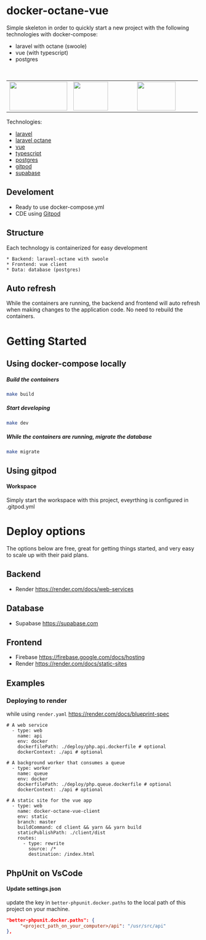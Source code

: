 # docker-octane-vue

Simple skeleton in order to quickly start a new project with the following technologies with docker-compose:

* laravel with octane (swoole)
* vue (with typescript)
* postgres

<br>

<table>
  <tr>
    <td valign="top">
<div style="width: 150px; height: 75px;">
        <img width="150" height="75" src="https://laravel.com/img/logomark.min.svg">
    </div>
</td>
    <td valign="top">
<div style="width: 150px; height: 75px;">
        <img width="90" height="75" src="https://avatars.githubusercontent.com/u/6128107?s=200&v=4">
    </div>
    <td valign="top">
<div style="width: 150px; height: 75px;">
        <img width="100" height="75" src="https://www.postgresql.org/media/img/about/press/elephant.png">
    </div>
</td>
  </tr>
</table>

Technologies:
* [laravel](https://laravel.com/)
* [laravel octane](https://laravel.com/docs/9.x/octane#main-content)
* [vue](https://vuejs.org/)
* [typescript](https://www.typescriptlang.org/)
* [postgres](https://www.postgresql.org/)
* [gitpod](https://www.gitpod.io/)
* [supabase](https://supabase.com/)

## Develoment

* Ready to use docker-compose.yml
* CDE using [Gitpod](https://www.gitpod.io/)

## Structure

Each technology is containerized for easy development

    * Backend: laravel-octane with swoole
    * Frontend: vue client
    * Data: database (postgres)

## Auto refresh

While the containers are running, the backend and frontend will auto refresh when making changes to the application code. No need to rebuild the containers.

# Getting Started

## Using docker-compose locally

##### Build the containers

```bash
make build
```

##### Start developing

```bash
make dev
```

##### While the containers are running, migrate the database

```bash
make migrate
```

## Using gitpod

#### Workspace
Simply start the workspace with this project, eveyrthing is configured in .gitpod.yml

# Deploy options

The options below are free, great for getting things started, and very easy to scale up with their paid plans.

## Backend

* Render https://render.com/docs/web-services

## Database

* Supabase https://supabase.com

## Frontend

* Firebase https://firebase.google.com/docs/hosting
* Render https://render.com/docs/static-sites

## Examples

### Deploying to render

while using `render.yaml` https://render.com/docs/blueprint-spec

```
# A web service
  - type: web
    name: api
    env: docker
    dockerfilePath: ./deploy/php.api.dockerfile # optional
    dockerContext: ./api # optional
    
# A background worker that consumes a queue
  - type: worker
    name: queue
    env: docker
    dockerfilePath: ./deploy/php.queue.dockerfile # optional
    dockerContext: ./api # optional
    
# A static site for the vue app
  - type: web
    name: docker-octane-vue-client
    env: static
    branch: master
    buildCommand: cd client && yarn && yarn build
    staticPublishPath: ./client/dist
    routes:
      - type: rewrite
        source: /*
        destination: /index.html
```

## PhpUnit on VsCode

#### Update settings.json

update the key in `better-phpunit.docker.paths` to the local path of this project on your machine.
```json
"better-phpunit.docker.paths": {
     "<project_path_on_your_computer>/api": "/usr/src/api"
},
```
